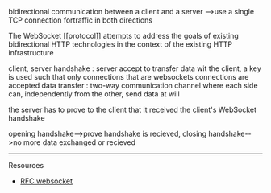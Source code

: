 bidirectional communication between a client and a server
-->use a single TCP connection fortraffic in both directions

The WebSocket [[protocol]] attempts to address the goals of existing bidirectional HTTP technologies in the context of the existing HTTP infrastructure


client, server
handshake : server accept to transfer data wit the client, a key is used such that only connections that are websockets connections are accepted
data transfer : two-way communication channel where each side can, independently from the other, send data at will

the server has to prove to the client that it received the client's WebSocket handshake

opening handshake-->prove handshake is recieved, closing handshake-->no more data exchanged or recieved

---
Resources
- [RFC websocket](https://www.rfc-editor.org/rfc/rfc6455.html#section-1)